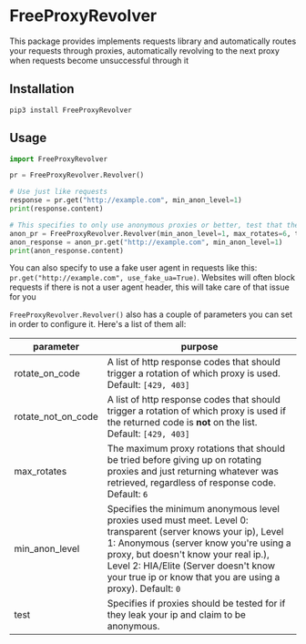 # FreeProxyRevolver
This package provides implements requests library and automatically routes your requests through proxies, automatically revolving to the next proxy when requests become unsuccessful through it

## Installation
```shell
pip3 install FreeProxyRevolver
```

## Usage
```python
import FreeProxyRevolver

pr = FreeProxyRevolver.Revolver()

# Use just like requests
response = pr.get("http://example.com", min_anon_level=1)
print(response.content)

# This specifies to only use anonymous proxies or better, test that they're truly anonymous, and rotate proxies a maximum of 6 times before giving up on rotating for different response code
anon_pr = FreeProxyRevolver.Revolver(min_anon_level=1, max_rotates=6, test=True)
anon_response = anon_pr.get("http://example.com", min_anon_level=1)
print(anon_response.content)
```

You can also specify to use a fake user agent in requests like this: `pr.get("http://example.com", use_fake_ua=True)`. Websites will often block requests if there is not a user agent header, this will take care of that issue for you

`FreeProxyRevolver.Revolver()` also has a couple of parameters you can set in order to configure it. Here's a list of them all:

parameter         | purpose
------------------|-----------------------------------------------------------------------------------
rotate_on_code    | A list of http response codes that should trigger a rotation of which proxy is used. Default: `[429, 403]`
rotate_not_on_code| A list of http response codes that should trigger a rotation of which proxy is used if the returned code is **not** on the list. Default: `[429, 403]`
max_rotates       | The maximum proxy rotations that should be tried before giving up on rotating proxies and just returning whatever was retrieved, regardless of response code. Default: `6`
min_anon_level    | Specifies the minimum anonymous level proxies used must meet. Level 0: transparent (server knows your ip), Level 1: Anonymous (server know you're using a proxy, but doesn't know your real ip.), Level 2: HIA/Elite (Server doesn't know your true ip or know that you are using a proxy). Default: `0`
test              | Specifies if proxies should be tested for if they leak your ip and claim to be anonymous. 